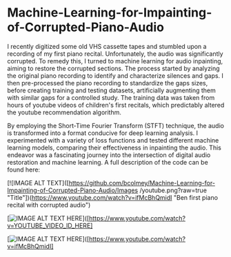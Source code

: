 # Machine-Learning-for-Impainting-of-Corrupted-Piano-Audio
I recently digitized some old VHS cassette tapes and stumbled upon a recording of my first piano recital. Unfortunately, the audio was significantly corrupted. To remedy this, I turned to machine learning for audio inpainting, aiming to restore the corrupted sections. The process started by analyzing the original piano recording to identify and characterize silences and gaps. I then pre-processed the piano recording to standardize the gaps sizes, before creating training and testing datasets, artificially augmenting them with similar gaps for a controlled study. The training data was taken from hours of youtube videos of children's first recitals, which predictably altered the youtube recommendation algorithm. 

By employing the Short-Time Fourier Transform (STFT) technique, the audio is transformed into a format conducive for deep learning analysis. I experimented with a variety of loss functions and tested different machine learning models, comparing their effectiveness in inpainting the audio. This endeavor was a fascinating journey into the intersection of digital audio restoration and machine learning. A full description of the code can be found here:


[![IMAGE ALT TEXT]([https://github.com/bcolmey/Machine-Learning-for-Impainting-of-Corrupted-Piano-Audio/Images
/youtube.png?raw=true "Title"])(https://www.youtube.com/watch?v=ifMcBhQmidI "Ben first piano recital with corrupted audio")

[![IMAGE ALT TEXT HERE](https://img.youtube.com/vi/YOUTUBE_VIDEO_ID_HERE/0.jpg)]([https://www.youtube.com/watch?v=YOUTUBE_VIDEO_ID_HERE]

[![IMAGE ALT TEXT HERE](https://github.com/bcolmey/Machine-Learning-for-Impainting-of-Corrupted-Piano-Audio/Images/youtube.png)]([https://www.youtube.com/watch?v=ifMcBhQmidI]

